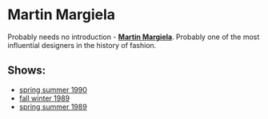 # Martin Margiela

Probably needs no introduction - [**Martin Margiela**](https://en.wikipedia.org/wiki/Martin_Margiela). Probably one of the most influential designers in the history of fashion.

## Shows:
- [spring summer 1990](spring-summer-1990.md)
- [fall winter 1989](fall-winter-1989.md)
- [spring summer 1989](spring-summer-1989.md)
